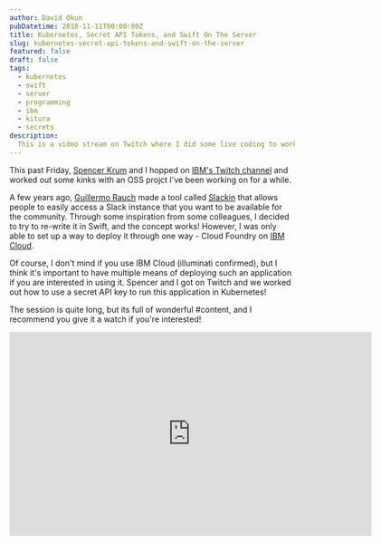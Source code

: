 ```yaml
---
author: David Okun
pubDatetime: 2018-11-11T00:00:00Z
title: Kubernetes, Secret API Tokens, and Swift On The Server
slug: kubernetes-secret-api-tokens-and-swift-on-the-server
featured: false
draft: false
tags:
  - kubernetes
  - swift
  - server
  - programming
  - ibm
  - kitura
  - secrets
description:
  This is a video stream on Twitch where I did some live coding to work on a Swift clone of a tool called Slackin.
---
```


This past Friday, [Spencer Krum](https://twitter.com/nibalizer) and I hopped on [IBM's Twitch channel](https://twitch.tv/ibmdeveloper) and worked out some kinks with an OSS projct I've been working on for a while.

A few years ago, [Guillermo Rauch](https://twitter.com/rauchg) made a tool called [Slackin](https://github.com/rauchg/slackin) that allows people to easily access a Slack instance that you want to be available for the community. Through some inspiration from some colleagues, I decided to try to re-write it in Swift, and the concept works! However, I was only able to set up a way to deploy it through one way - Cloud Foundry on [IBM Cloud](https://console.cloud.ibm.com).

Of course, I don't mind if you use IBM Cloud (illuminati confirmed), but I think it's important to have multiple means of deploying such an application if you are interested in using it. Spencer and I got on Twitch and we worked out how to use a secret API key to run this application in Kubernetes!

The session is quite long, but its full of wonderful #content, and I recommend you give it a watch if you're interested!

<center>
    <iframe src="https://player.twitch.tv/?allowfullscreen&channel=ibmdeveloper&video=333643594" width="640" height="360" frameborder="0" scrolling="no" allow="autoplay; fullscreen" allowfullscreen=""></iframe>
</center>